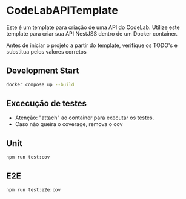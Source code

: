 # CodeLabAPITemplate

Este é um template para criação de uma API do CodeLab. Utilize este template para criar sua API NestJSS dentro
de um Docker container.

Antes de iniciar o projeto a partir do template, verifique os TODO's e substitua pelos valores corretos

## Development Start

```bash
docker compose up --build
```

## Excecução de testes

- Atenção: "attach" ao container para executar os testes.
- Caso não queira o coverage, remova o cov

## Unit

```bash
npm run test:cov
```

## E2E

```bash
npm run test:e2e:cov
```
